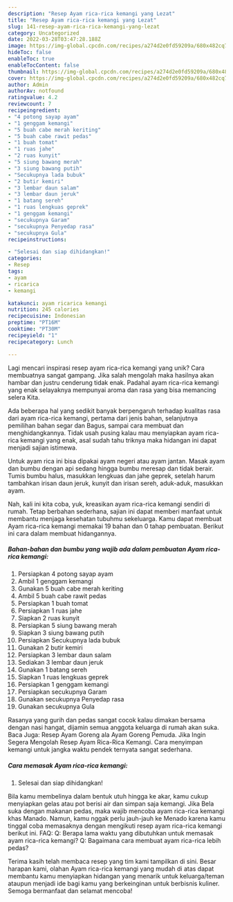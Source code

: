```yaml
---
description: "Resep Ayam rica-rica kemangi yang Lezat"
title: "Resep Ayam rica-rica kemangi yang Lezat"
slug: 141-resep-ayam-rica-rica-kemangi-yang-lezat
category: Uncategorized
date: 2022-03-28T03:47:28.188Z
image: https://img-global.cpcdn.com/recipes/a274d2e0fd59209a/680x482cq70/ayam-rica-rica-kemangi-foto-resep-utama.jpg
hideToc: false
enableToc: true
enableTocContent: false
thumbnail: https://img-global.cpcdn.com/recipes/a274d2e0fd59209a/680x482cq70/ayam-rica-rica-kemangi-foto-resep-utama.jpg
cover: https://img-global.cpcdn.com/recipes/a274d2e0fd59209a/680x482cq70/ayam-rica-rica-kemangi-foto-resep-utama.jpg
author: Admin
authorAv: notfound
ratingvalue: 4.2
reviewcount: 7
recipeingredient:
- "4 potong sayap ayam"
- "1 genggam kemangi"
- "5 buah cabe merah keriting"
- "5 buah cabe rawit pedas"
- "1 buah tomat"
- "1 ruas jahe"
- "2 ruas kunyit"
- "5 siung bawang merah"
- "3 siung bawang putih"
- "Secukupnya lada bubuk"
- "2 butir kemiri"
- "3 lembar daun salam"
- "3 lembar daun jeruk"
- "1 batang sereh"
- "1 ruas lengkuas geprek"
- "1 genggam kemangi"
- "secukupnya Garam"
- "secukupnya Penyedap rasa"
- "secukupnya Gula"
recipeinstructions:

- "Selesai dan siap dihidangkan!"
categories:
- Resep
tags:
- ayam
- ricarica
- kemangi

katakunci: ayam ricarica kemangi 
nutrition: 245 calories
recipecuisine: Indonesian
preptime: "PT16M"
cooktime: "PT30M"
recipeyield: "1"
recipecategory: Lunch

---
```





Lagi mencari inspirasi resep ayam rica-rica kemangi yang unik? Cara membuatnya sangat gampang. Jika salah mengolah maka hasilnya akan hambar dan justru cenderung tidak enak. Padahal ayam rica-rica kemangi yang enak selayaknya mempunyai aroma dan rasa yang bisa memancing selera Kita.





Ada beberapa hal yang sedikit banyak berpengaruh terhadap kualitas rasa dari ayam rica-rica kemangi, pertama dari jenis bahan, selanjutnya pemilihan bahan segar dan Bagus, sampai cara membuat dan menghidangkannya. Tidak usah pusing kalau mau menyiapkan ayam rica-rica kemangi yang enak,      asal sudah tahu triknya maka hidangan ini dapat menjadi sajian istimewa.














Untuk ayam rica ini bisa dipakai ayam negeri atau ayam jantan. Masak ayam dan bumbu dengan api sedang hingga bumbu meresap dan tidak berair. Tumis bumbu halus, masukkan lengkuas dan jahe geprek, setelah harum tambahkan irisan daun jeruk, kunyit dan irisan sereh, aduk-aduk, masukkan ayam.






Nah, kali ini kita coba, yuk, kreasikan ayam rica-rica kemangi sendiri di rumah. Tetap berbahan sederhana, sajian ini dapat memberi manfaat untuk membantu menjaga kesehatan tubuhmu sekeluarga. Kamu dapat membuat Ayam rica-rica kemangi memakai 19 bahan dan 0 tahap pembuatan. Berikut ini cara dalam membuat hidangannya.

<!--inarticleads1-->

##### Bahan-bahan dan bumbu yang wajib ada dalam pembuatan Ayam rica-rica kemangi:

1. Persiapkan 4 potong sayap ayam
1. Ambil 1 genggam kemangi
1. Gunakan 5 buah cabe merah keriting
1. Ambil 5 buah cabe rawit pedas
1. Persiapkan 1 buah tomat
1. Persiapkan 1 ruas jahe
1. Siapkan 2 ruas kunyit
1. Persiapkan 5 siung bawang merah
1. Siapkan 3 siung bawang putih
1. Persiapkan Secukupnya lada bubuk
1. Gunakan 2 butir kemiri
1. Persiapkan 3 lembar daun salam
1. Sediakan 3 lembar daun jeruk
1. Gunakan 1 batang sereh
1. Siapkan 1 ruas lengkuas geprek
1. Persiapkan 1 genggam kemangi
1. Persiapkan secukupnya Garam
1. Gunakan secukupnya Penyedap rasa
1. Gunakan secukupnya Gula


Rasanya yang gurih dan pedas sangat cocok kalau dimakan bersama dengan nasi hangat, dijamin semua anggota keluarga di rumah akan suka. Baca Juga: Resep Ayam Goreng ala Ayam Goreng Pemuda. Jika Ingin Segera Mengolah Resep Ayam Rica-Rica Kemangi. Cara menyimpan kemangi untuk jangka waktu pendek ternyata sangat sederhana. 

<!--inarticleads2-->

##### Cara memasak Ayam rica-rica kemangi:


1. Selesai dan siap dihidangkan!

Bila kamu membelinya dalam bentuk utuh hingga ke akar, kamu cukup menyiapkan gelas atau pot berisi air dan simpan saja kemangi. Jika Bela suka dengan makanan pedas, maka wajib mencoba ayam rica-rica kemangi khas Manado. Namun, kamu nggak perlu jauh-jauh ke Menado karena kamu tinggal coba memasaknya dengan mengikuti resep ayam rica-rica kemangi berikut ini. FAQ: Q: Berapa lama waktu yang dibutuhkan untuk memasak ayam rica-rica kemangi? Q: Bagaimana cara membuat ayam rica-rica lebih pedas? 

Terima kasih telah membaca resep yang tim kami tampilkan di sini. Besar harapan kami, olahan Ayam rica-rica kemangi yang mudah di atas dapat membantu kamu menyiapkan hidangan yang menarik untuk keluarga/teman ataupun menjadi ide bagi kamu yang berkeinginan untuk berbisnis kuliner. Semoga bermanfaat dan selamat mencoba!
